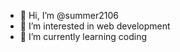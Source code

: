 - 👋 Hi, I’m @summer2106
- 👀 I’m interested in web development
- 🌱 I’m currently learning coding


<!---
summer2106/summer2106 is a ✨ special ✨ repository because its `README.md` (this file) appears on your GitHub profile.
You can click the Preview link to take a look at your changes.
--->
